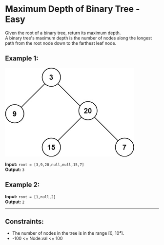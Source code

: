 
# Maximum Depth of Binary Tree - Easy

Given the root of a binary tree, return its maximum depth.  
A binary tree's maximum depth is the number of nodes along the longest path from the root node down to the farthest leaf node.

## Example 1:

![Binary Tree Example](example1.jpeg)

**Input:** `root = [3,9,20,null,null,15,7]`  
**Output:** `3`

## Example 2:

**Input:** `root = [1,null,2]`  
**Output:** `2`

---

## Constraints:

- The number of nodes in the tree is in the range [0, 10⁴].
- -100 <= Node.val <= 100
